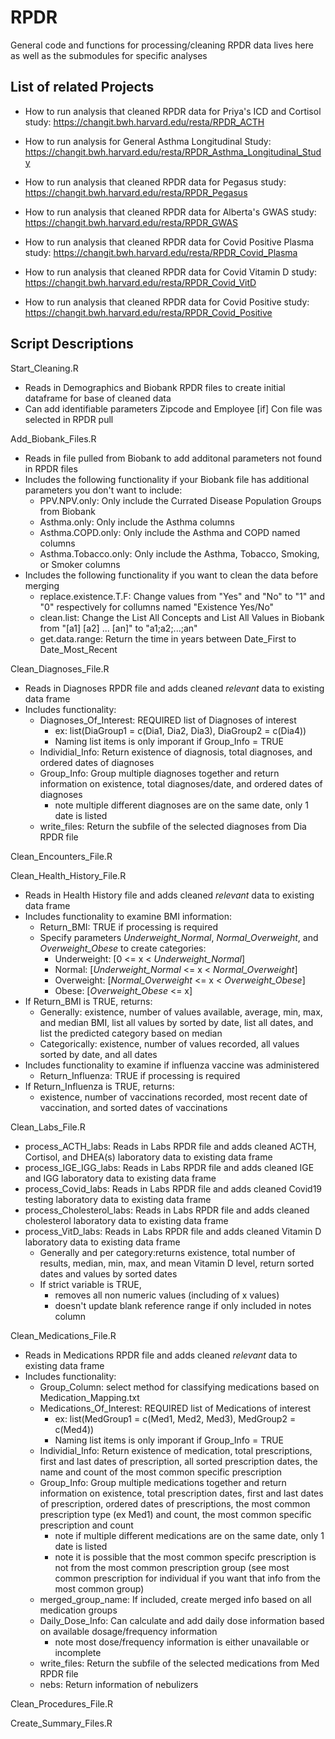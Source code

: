 # RPDR

General code and functions for processing/cleaning RPDR data lives here as well as the submodules for specific analyses

## List of related Projects

- How to run analysis that cleaned RPDR data for Priya's ICD and Cortisol study: https://changit.bwh.harvard.edu/resta/RPDR_ACTH

- How to run analysis for General Asthma Longitudinal Study: https://changit.bwh.harvard.edu/resta/RPDR_Asthma_Longitudinal_Study

- How to run analysis that cleaned RPDR data for Pegasus study: https://changit.bwh.harvard.edu/resta/RPDR_Pegasus

- How to run analysis that cleaned RPDR data for Alberta's GWAS study: https://changit.bwh.harvard.edu/resta/RPDR_GWAS

- How to run analysis that cleaned RPDR data for Covid Positive Plasma study: https://changit.bwh.harvard.edu/resta/RPDR_Covid_Plasma

- How to run analysis that cleaned RPDR data for Covid Vitamin D study: https://changit.bwh.harvard.edu/resta/RPDR_Covid_VitD

- How to run analysis that cleaned RPDR data for Covid Positive study: https://changit.bwh.harvard.edu/resta/RPDR_Covid_Positive

## Script Descriptions

Start_Cleaning.R
- Reads in Demographics and Biobank RPDR files to create initial dataframe for base of cleaned data
- Can add identifiable parameters Zipcode and Employee [if] Con file was selected in RPDR pull

Add_Biobank_Files.R
- Reads in file pulled from Biobank to add additonal parameters not found in RPDR files
- Includes the following functionality if your Biobank file has additional parameters you don't want to include:
  - PPV.NPV.only: Only include the Currated Disease Population Groups from Biobank
  - Asthma.only: Only include the Asthma columns
  - Asthma.COPD.only: Only include the Asthma and COPD named columns
  - Asthma.Tobacco.only: Only include the Asthma, Tobacco, Smoking, or Smoker columns
- Includes the following functionality if you want to clean the data before merging
  - replace.existence.T.F: Change values from "Yes" and "No" to "1" and "0" respectively for collumns named "Existence Yes/No"
  - clean.list: Change the List All Concepts and List All Values in Biobank from "[a1] [a2] ... [an]" to "a1;a2;...;an"
  - get.data.range: Return the time in years between Date_First to Date_Most_Recent

Clean_Diagnoses_File.R
- Reads in Diagnoses RPDR file and adds cleaned *relevant* data to existing data frame
- Includes functionality:
  - Diagnoses_Of_Interest: REQUIRED list of Diagnoses of interest
    - ex: list(DiaGroup1 = c(Dia1, Dia2, Dia3), DiaGroup2 = c(Dia4))
    - Naming list items is only imporant if Group_Info = TRUE
  - Individial_Info: Return existence of diagnosis, total diagnoses, and ordered dates of diagnoses
  - Group_Info: Group multiple diagnoses together and return information on existence, total diagnoses/date, and ordered dates of diagnoses
    - note multiple different diagnoses are on the same date, only 1 date is listed
  - write_files: Return the subfile of the selected diagnoses from Dia RPDR file

Clean_Encounters_File.R

Clean_Health_History_File.R
- Reads in Health History file and adds cleaned *relevant* data to existing data frame
- Includes functionality to examine BMI information:
  - Return_BMI: TRUE if processing is required
  - Specify parameters *Underweight_Normal*, *Normal_Overweight*, and *Overweight_Obese* to create categories:
    - Underweight: [0 <= x < *Underweight_Normal*]
    - Normal: [*Underweight_Normal* <= x < *Normal_Overweight*]
    - Overweight: [*Normal_Overweight* <= x < *Overweight_Obese*]
    - Obese: [*Overweight_Obese* <= x]
- If Return_BMI is TRUE, returns:
  - Generally: existence, number of values available, average, min, max, and median BMI, list all values by sorted by date, list all dates, and list the predicted category based on median
  - Categorically: existence, number of values recorded, all values sorted by date, and all dates
- Includes functionality to examine if influenza vaccine was administered
  - Return_Influenza: TRUE if processing is required
- If Return_Influenza is TRUE, returns:
  - existence, number of vaccinations recorded, most recent date of vaccination, and sorted dates of vaccinations

Clean_Labs_File.R
- process_ACTH_labs: Reads in Labs RPDR file and adds cleaned ACTH, Cortisol, and DHEA(s) laboratory data to existing data frame
- process_IGE_IGG_labs: Reads in Labs RPDR file and adds cleaned IGE and IGG laboratory data to existing data frame
- process_Covid_labs: Reads in Labs RPDR file and adds cleaned Covid19 testing laboratory data to existing data frame
- process_Cholesterol_labs: Reads in Labs RPDR file and adds cleaned cholesterol laboratory data to existing data frame
- process_VitD_labs: Reads in Labs RPDR file and adds cleaned Vitamin D laboratory data to existing data frame
  - Generally and per category:returns existence, total number of results, median, min, max, and mean Vitamin D level, return sorted dates and values by sorted dates
  - If strict variable is TRUE,
    - removes all non numeric values (including of <x and >x values)
    - doesn't update blank reference range if only included in notes column

Clean_Medications_File.R
- Reads in Medications RPDR file and adds cleaned *relevant* data to existing data frame
- Includes functionality:
  - Group_Column: select method for classifying medications based on Medication_Mapping.txt
  - Medications_Of_Interest: REQUIRED list of Medications of interest
    - ex: list(MedGroup1 = c(Med1, Med2, Med3), MedGroup2 = c(Med4))
    - Naming list items is only imporant if Group_Info = TRUE
  - Individial_Info: Return existence of medication, total prescriptions, first and last dates of prescription, all sorted prescription dates, the name and count of the most common specific prescription
  - Group_Info: Group multiple medications together and return information on existence, total prescription dates, first and last dates of prescription, ordered dates of prescriptions, the most common prescription type (ex Med1) and count, the most common specific prescription and count
    - note if multiple different medications are on the same date, only 1 date is listed
    - note it is possible that the most common specifc prescription is not from the most common prescription group (see most common prescription for individual if you want that info from the most common group)
  - merged_group_name: If included, create merged info based on all medication groups
  - Daily_Dose_Info: Can calculate and add daily dose information based on available dosage/frequency information
    - note most dose/frequency information is either unavailable or incomplete
  - write_files: Return the subfile of the selected medications from Med RPDR file
  - nebs: Return information of nebulizers
  
Clean_Procedures_File.R

Create_Summary_Files.R

